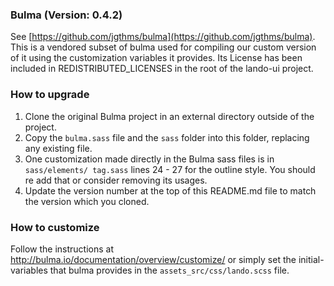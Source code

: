 ### Bulma (Version: 0.4.2)

See [https://github.com/jgthms/bulma](https://github.com/jgthms/bulma).
This is a vendored subset of bulma used for compiling our custom version of it
using the customization variables it provides. Its License has been included in
REDISTRIBUTED_LICENSES in the root of the lando-ui project.

### How to upgrade

1. Clone the original Bulma project in an external directory outside of the project.
2. Copy the `bulma.sass` file and the `sass` folder into this folder, replacing
any existing file.
3. One customization made directly in the Bulma sass files is in `sass/elements/
tag.sass` lines 24 - 27 for the outline style. You should re add that or consider
removing its usages.
4. Update the version number at the top of this README.md file to match the version
which you cloned.

### How to customize
Follow the instructions at http://bulma.io/documentation/overview/customize/ or
simply set the initial-variables that bulma provides in the `assets_src/css/lando.scss` file.
